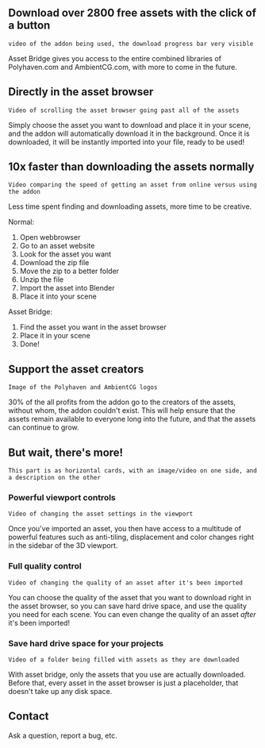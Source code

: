 ## Download over 2800 free assets with the click of a button

`video of the addon being used, the download progress bar very visible`

Asset Bridge gives you access to the entire combined libraries of Polyhaven.com
and AmbientCG.com, with more to come in the future.

## Directly in the asset browser

`Video of scrolling the asset browser going past all of the assets`

Simply choose the asset you want to download and place it in your scene, and the
addon will automatically download it in the background. Once it is downloaded,
it will be instantly imported into your file, ready to be used!

## 10x faster than downloading the assets normally

`Video comparing the speed of getting an asset from online versus using the addon`

Less time spent finding and downloading assets, more time to be creative.

Normal:

1. Open webbrowser
2. Go to an asset website
3. Look for the asset you want
4. Download the zip file
5. Move the zip to a better folder
6. Unzip the file
7. Import the asset into Blender
8. Place it into your scene

Asset Bridge:

1. Find the asset you want in the asset browser
2. Place it in your scene
3. Done!

## Support the asset creators

`Image of the Polyhaven and AmbientCG logos`

30% of the all profits from the addon go to the creators of the assets, without
whom, the addon couldn't exist. This will help ensure that the assets remain
available to everyone long into the future, and that the assets can continue to
grow.

## But wait, there's more!

`This part is as horizontal cards, with an image/video on one side, and a description on the other`

### Powerful viewport controls

`Video of changing the asset settings in the viewport`

Once you've imported an asset, you then have access to a multitude of powerful
features such as anti-tiling, displacement and color changes right in the
sidebar of the 3D viewport.

### Full quality control

`Video of changing the quality of an asset after it's been imported`

You can choose the quality of the asset that you want to download right in the
asset browser, so you can save hard drive space, and use the quality you need
for each scene. You can even change the quality of an asset _after_ it's been
imported!

### Save hard drive space for your projects

`Video of a folder being filled with assets as they are downloaded`

With asset bridge, only the assets that you use are actually downloaded. Before
that, every asset in the asset browser is just a placeholder, that doesn't take
up any disk space.


## Contact

Ask a question, report a bug, etc.